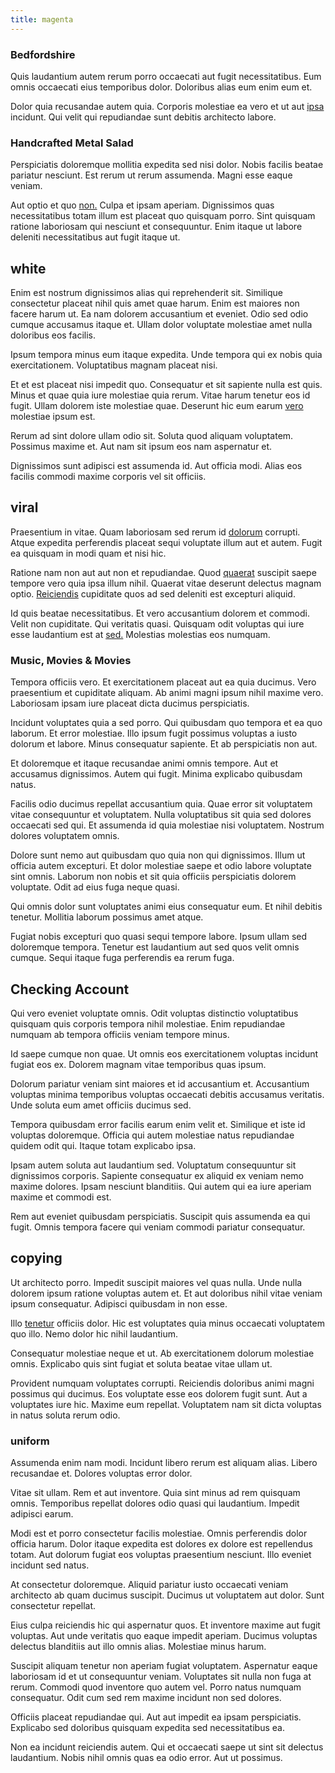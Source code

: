 ```yaml
---
title: magenta
---
```


### Bedfordshire

Quis laudantium autem rerum porro occaecati aut fugit necessitatibus. Eum omnis occaecati eius temporibus dolor. Doloribus alias eum enim eum et.

Dolor quia recusandae autem quia. Corporis molestiae ea vero et ut aut [ipsa](/consequatur/architecto/best_of_breed_sas.md) incidunt. Qui velit qui repudiandae sunt debitis architecto labore.

### Handcrafted Metal Salad

Perspiciatis doloremque mollitia expedita sed nisi dolor. Nobis facilis beatae pariatur nesciunt. Est rerum ut rerum assumenda. Magni esse eaque veniam.

Aut optio et quo [non.](/earum/quo/dolorem/assurance_blue_archive.md) Culpa et ipsam aperiam. Dignissimos quas necessitatibus totam illum est placeat quo quisquam porro. Sint quisquam ratione laboriosam qui nesciunt et consequuntur. Enim itaque ut labore deleniti necessitatibus aut fugit itaque ut.

## white

Enim est nostrum dignissimos alias qui reprehenderit sit. Similique consectetur placeat nihil quis amet quae harum. Enim est maiores non facere harum ut. Ea nam dolorem accusantium et eveniet. Odio sed odio cumque accusamus itaque et. Ullam dolor voluptate molestiae amet nulla doloribus eos facilis.

Ipsum tempora minus eum itaque expedita. Unde tempora qui ex nobis quia exercitationem. Voluptatibus magnam placeat nisi.

Et et est placeat nisi impedit quo. Consequatur et sit sapiente nulla est quis. Minus et quae quia iure molestiae quia rerum. Vitae harum tenetur eos id fugit. Ullam dolorem iste molestiae quae. Deserunt hic eum earum [vero](/dolore/odio/dignissimos/odio/quantify_rustic_deposit.md) molestiae ipsum est.

Rerum ad sint dolore ullam odio sit. Soluta quod aliquam voluptatem. Possimus maxime et. Aut nam sit ipsum eos nam aspernatur et.

Dignissimos sunt adipisci est assumenda id. Aut officia modi. Alias eos facilis commodi maxime corporis vel sit officiis.

## viral

Praesentium in vitae. Quam laboriosam sed rerum id [dolorum](/facere/incredible_users.md) corrupti. Atque expedita perferendis placeat sequi voluptate illum aut et autem. Fugit ea quisquam in modi quam et nisi hic.

Ratione nam non aut aut non et repudiandae. Quod [quaerat](/dolore/odio/dignissimos/ut/invoice_envisioneer.md) suscipit saepe tempore vero quia ipsa illum nihil. Quaerat vitae deserunt delectus magnam optio. [Reiciendis](/quas/profit_focused.md) cupiditate quos ad sed deleniti est excepturi aliquid.

Id quis beatae necessitatibus. Et vero accusantium dolorem et commodi. Velit non cupiditate. Qui veritatis quasi. Quisquam odit voluptas qui iure esse laudantium est at [sed.](/eos/est/neque/peso_uruguayo_games__shoes_&_clothing_lari.md) Molestias molestias eos numquam.

### Music, Movies & Movies

Tempora officiis vero. Et exercitationem placeat aut ea quia ducimus. Vero praesentium et cupiditate aliquam. Ab animi magni ipsum nihil maxime vero. Laboriosam ipsam iure placeat dicta ducimus perspiciatis.

Incidunt voluptates quia a sed porro. Qui quibusdam quo tempora et ea quo laborum. Et error molestiae. Illo ipsum fugit possimus voluptas a iusto dolorum et labore. Minus consequatur sapiente. Et ab perspiciatis non aut.

Et doloremque et itaque recusandae animi omnis tempore. Aut et accusamus dignissimos. Autem qui fugit. Minima explicabo quibusdam natus.

Facilis odio ducimus repellat accusantium quia. Quae error sit voluptatem vitae consequuntur et voluptatem. Nulla voluptatibus sit quia sed dolores occaecati sed qui. Et assumenda id quia molestiae nisi voluptatem. Nostrum dolores voluptatem omnis.

Dolore sunt nemo aut quibusdam quo quia non qui dignissimos. Illum ut officia autem excepturi. Et dolor molestiae saepe et odio labore voluptate sint omnis. Laborum non nobis et sit quia officiis perspiciatis dolorem voluptate. Odit ad eius fuga neque quasi.

Qui omnis dolor sunt voluptates animi eius consequatur eum. Et nihil debitis tenetur. Mollitia laborum possimus amet atque.

Fugiat nobis excepturi quo quasi sequi tempore labore. Ipsum ullam sed doloremque tempora. Tenetur est laudantium aut sed quos velit omnis cumque. Sequi itaque fuga perferendis ea rerum fuga.

## Checking Account

Qui vero eveniet voluptate omnis. Odit voluptas distinctio voluptatibus quisquam quis corporis tempora nihil molestiae. Enim repudiandae numquam ab tempora officiis veniam tempore minus.

Id saepe cumque non quae. Ut omnis eos exercitationem voluptas incidunt fugiat eos ex. Dolorem magnam vitae temporibus quas ipsum.

Dolorum pariatur veniam sint maiores et id accusantium et. Accusantium voluptas minima temporibus voluptas occaecati debitis accusamus veritatis. Unde soluta eum amet officiis ducimus sed.

Tempora quibusdam error facilis earum enim velit et. Similique et iste id voluptas doloremque. Officia qui autem molestiae natus repudiandae quidem odit qui. Itaque totam explicabo ipsa.

Ipsam autem soluta aut laudantium sed. Voluptatum consequuntur sit dignissimos corporis. Sapiente consequatur ex aliquid ex veniam nemo maxime dolores. Ipsam nesciunt blanditiis. Qui autem qui ea iure aperiam maxime et commodi est.

Rem aut eveniet quibusdam perspiciatis. Suscipit quis assumenda ea qui fugit. Omnis tempora facere qui veniam commodi pariatur consequatur.

## copying

Ut architecto porro. Impedit suscipit maiores vel quas nulla. Unde nulla dolorem ipsum ratione voluptas autem et. Et aut doloribus nihil vitae veniam ipsum consequatur. Adipisci quibusdam in non esse.

Illo [tenetur](/facere/saint_lucia.md) officiis dolor. Hic est voluptates quia minus occaecati voluptatem quo illo. Nemo dolor hic nihil laudantium.

Consequatur molestiae neque et ut. Ab exercitationem dolorum molestiae omnis. Explicabo quis sint fugiat et soluta beatae vitae ullam ut.

Provident numquam voluptates corrupti. Reiciendis doloribus animi magni possimus qui ducimus. Eos voluptate esse eos dolorem fugit sunt. Aut a voluptates iure hic. Maxime eum repellat. Voluptatem nam sit dicta voluptas in natus soluta rerum odio.

### uniform

Assumenda enim nam modi. Incidunt libero rerum est aliquam alias. Libero recusandae et. Dolores voluptas error dolor.

Vitae sit ullam. Rem et aut inventore. Quia sint minus ad rem quisquam omnis. Temporibus repellat dolores odio quasi qui laudantium. Impedit adipisci earum.

Modi est et porro consectetur facilis molestiae. Omnis perferendis dolor officia harum. Dolor itaque expedita est dolores ex dolore est repellendus totam. Aut dolorum fugiat eos voluptas praesentium nesciunt. Illo eveniet incidunt sed natus.

At consectetur doloremque. Aliquid pariatur iusto occaecati veniam architecto ab quam ducimus suscipit. Ducimus ut voluptatem aut dolor. Sunt consectetur repellat.

Eius culpa reiciendis hic qui aspernatur quos. Et inventore maxime aut fugit voluptas. Aut unde veritatis quo eaque impedit aperiam. Ducimus voluptas delectus blanditiis aut illo omnis alias. Molestiae minus harum.

Suscipit aliquam tenetur non aperiam fugiat voluptatem. Aspernatur eaque laboriosam id et ut consequuntur veniam. Voluptates sit nulla non fuga at rerum. Commodi quod inventore quo autem vel. Porro natus numquam consequatur. Odit cum sed rem maxime incidunt non sed dolores.

Officiis placeat repudiandae qui. Aut aut impedit ea ipsam perspiciatis. Explicabo sed doloribus quisquam expedita sed necessitatibus ea.

Non ea incidunt reiciendis autem. Qui et occaecati saepe ut sint sit delectus laudantium. Nobis nihil omnis quas ea odio error. Aut ut possimus.
